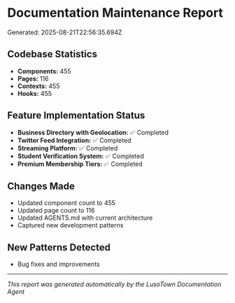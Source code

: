 # Documentation Maintenance Report
Generated: 2025-08-21T22:56:35.694Z

## Codebase Statistics
- **Components:** 455
- **Pages:** 116
- **Contexts:** 455
- **Hooks:** 455

## Feature Implementation Status
- **Business Directory with Geolocation:** ✅ Completed
- **Twitter Feed Integration:** ✅ Completed
- **Streaming Platform:** ✅ Completed
- **Student Verification System:** ✅ Completed
- **Premium Membership Tiers:** ✅ Completed

## Changes Made
- Updated component count to 455
- Updated page count to 116
- Updated AGENTS.md with current architecture
- Captured new development patterns

## New Patterns Detected
- Bug fixes and improvements

---
*This report was generated automatically by the LusoTown Documentation Agent*
